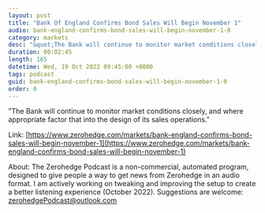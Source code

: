 ```yaml
---
layout: post
title: "Bank Of England Confirms Bond Sales Will Begin November 1"
audio: bank-england-confirms-bond-sales-will-begin-november-1-0
category: markets
desc: "&quot;The Bank will continue to monitor market conditions closely, and where appropriate factor that into the design of its sales operations.&quot;"
duration: 00:02:45
length: 165
datetime: Wed, 19 Oct 2022 09:45:00 +0000
tags: podcast
guid: bank-england-confirms-bond-sales-will-begin-november-1-0
order: 0
---
```

&quot;The Bank will continue to monitor market conditions closely, and where appropriate factor that into the design of its sales operations.&quot;

Link: [https://www.zerohedge.com/markets/bank-england-confirms-bond-sales-will-begin-november-1](https://www.zerohedge.com/markets/bank-england-confirms-bond-sales-will-begin-november-1)

About: The Zerohedge Podcast is a non-commercial, automated program, designed to give people a way to get news from Zerohedge in an audio format.  I am actively working on tweaking and improving the setup to create a better listening experience (October 2022).  Suggestions are welcome: [zerohedgePodcast@outlook.com](mailto:zerohedgePodcast@outlook.com)